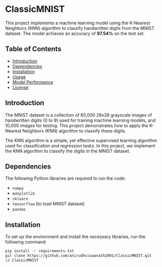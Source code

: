 # ClassicMNIST

This project implements a machine learning model using the K-Nearest Neighbors (KNN) algorithm to classify handwritten digits from the MNIST dataset. The model achieves an accuracy of **97.54%** on the test set.

## Table of Contents
- [Introduction](#introduction)
- [Dependencies](#dependencies)
- [Installation](#installation)
- [Usage](#usage)
- [Model Performance](#model-performance)
- [License](#license)

## Introduction
The MNIST dataset is a collection of 60,000 28x28 grayscale images of handwritten digits (0 to 9) used for training machine learning models, and 10,000 images for testing. This project demonstrates how to apply the K-Nearest Neighbors (KNN) algorithm to classify these digits.

The KNN algorithm is a simple, yet effective supervised learning algorithm used for classification and regression tasks. In this project, we implement the KNN algorithm to classify the digits in the MNIST dataset.

## Dependencies

The following Python libraries are required to run the code:

- `numpy`
- `matplotlib`
- `sklearn`
- `tensorflow` (to load MNIST dataset)
- `pandas`

## Installation

To set up the environment and install the necessary libraries, run the following command:

```bash
pip install -r requirements.txt
git clone https://github.com/anirudhviswanath2001/ClassicMNIST.git
cd ClassicMNIST

